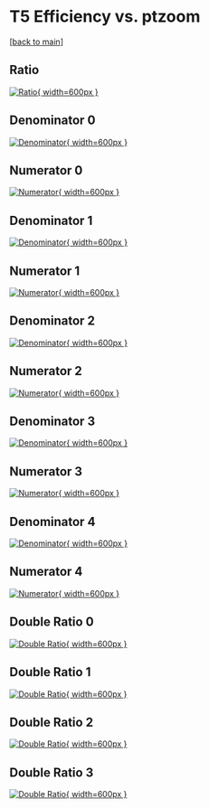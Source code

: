 # T5 Efficiency vs. ptzoom

[[back to main](./)]



## Ratio

[![Ratio](../mtv/var/T5_loweta_11_1_eff_ptzoom.png){ width=600px }](../mtv/var/T5_loweta_11_1_eff_ptzoom.pdf)

## Denominator 0

[![Denominator](../mtv/den/T5_loweta_11_1_eff_ptzoom_den0.png){ width=600px }](../mtv/den/T5_loweta_11_1_eff_ptzoom_den0.pdf)

## Numerator 0

[![Numerator](../mtv/num/T5_loweta_11_1_eff_ptzoom_num0.png){ width=600px }](../mtv/num/T5_loweta_11_1_eff_ptzoom_num0.pdf)

## Denominator 1

[![Denominator](../mtv/den/T5_loweta_11_1_eff_ptzoom_den1.png){ width=600px }](../mtv/den/T5_loweta_11_1_eff_ptzoom_den1.pdf)

## Numerator 1

[![Numerator](../mtv/num/T5_loweta_11_1_eff_ptzoom_num1.png){ width=600px }](../mtv/num/T5_loweta_11_1_eff_ptzoom_num1.pdf)

## Denominator 2

[![Denominator](../mtv/den/T5_loweta_11_1_eff_ptzoom_den2.png){ width=600px }](../mtv/den/T5_loweta_11_1_eff_ptzoom_den2.pdf)

## Numerator 2

[![Numerator](../mtv/num/T5_loweta_11_1_eff_ptzoom_num2.png){ width=600px }](../mtv/num/T5_loweta_11_1_eff_ptzoom_num2.pdf)

## Denominator 3

[![Denominator](../mtv/den/T5_loweta_11_1_eff_ptzoom_den3.png){ width=600px }](../mtv/den/T5_loweta_11_1_eff_ptzoom_den3.pdf)

## Numerator 3

[![Numerator](../mtv/num/T5_loweta_11_1_eff_ptzoom_num3.png){ width=600px }](../mtv/num/T5_loweta_11_1_eff_ptzoom_num3.pdf)

## Denominator 4

[![Denominator](../mtv/den/T5_loweta_11_1_eff_ptzoom_den4.png){ width=600px }](../mtv/den/T5_loweta_11_1_eff_ptzoom_den4.pdf)

## Numerator 4

[![Numerator](../mtv/num/T5_loweta_11_1_eff_ptzoom_num4.png){ width=600px }](../mtv/num/T5_loweta_11_1_eff_ptzoom_num4.pdf)

## Double Ratio 0

[![Double Ratio](../mtv/ratio/T5_loweta_11_1_eff_ptzoom_ratio0.png){ width=600px }](../mtv/ratio/T5_loweta_11_1_eff_ptzoom_ratio0.pdf)

## Double Ratio 1

[![Double Ratio](../mtv/ratio/T5_loweta_11_1_eff_ptzoom_ratio1.png){ width=600px }](../mtv/ratio/T5_loweta_11_1_eff_ptzoom_ratio1.pdf)

## Double Ratio 2

[![Double Ratio](../mtv/ratio/T5_loweta_11_1_eff_ptzoom_ratio2.png){ width=600px }](../mtv/ratio/T5_loweta_11_1_eff_ptzoom_ratio2.pdf)

## Double Ratio 3

[![Double Ratio](../mtv/ratio/T5_loweta_11_1_eff_ptzoom_ratio3.png){ width=600px }](../mtv/ratio/T5_loweta_11_1_eff_ptzoom_ratio3.pdf)

